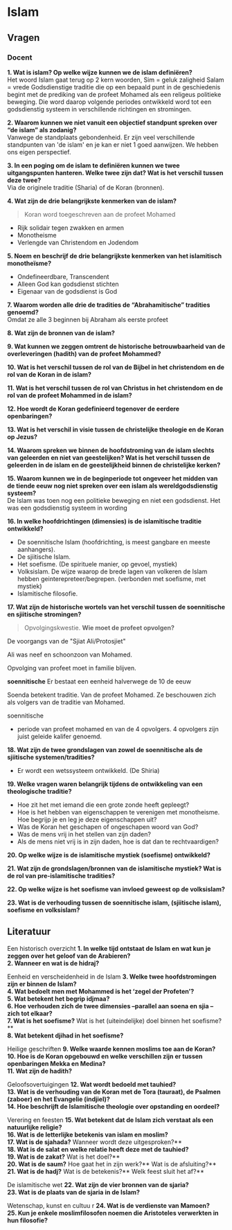 # Islam


## Vragen 

### Docent

**1. Wat is islam? Op welke wijze kunnen we de islam definiëren?**  
Het woord Islam gaat terug op 2 kern woorden, Sim = geluk zaligheid Salam = vrede
Godsdienstige traditie die op een bepaald punt in de geschiedenis begint met de prediking van de profeet Mohamed als een religeus politieke beweging. Die word daarop volgende periodes ontwikkeld word tot een godsdienstig systeem in verschillende richtingen en stromingen.

**2. Waarom kunnen we niet vanuit een objectief standpunt spreken over “de islam” als zodanig?**  
Vanwege de standplaats gebondenheid. Er zijn veel verschillende standpunten van 'de islam' en je kan er niet 1 goed aanwijzen. We hebben ons eigen perspectief.

**3. In een poging om de islam te definiëren kunnen we twee uitgangspunten hanteren. Welke twee zijn dat? Wat is het verschil tussen deze twee?**  
Via de originele traditie (Sharia) of de Koran (bronnen).

**4. Wat zijn de drie belangrijkste kenmerken van de islam?**  

> Koran word toegeschreven aan de profeet Mohamed 

* Rijk solidair tegen zwakken en armen
* Monotheisme 
* Verlengde van Christendom en Jodendom

**5. Noem en beschrijf de drie belangrijkste kenmerken van het islamitisch monotheïsme?**  
* Ondefineerdbare, Transcendent
* Alleen God kan godsdienst stichten
* Eigenaar van de godsdienst is God

**7. Waarom worden alle drie de tradities de “Abrahamitische” tradities genoemd?**    
Omdat ze alle 3 beginnen bij Abraham als eerste profeet

**8. Wat zijn de bronnen van de islam?**  


**9. Wat kunnen we zeggen omtrent de historische betrouwbaarheid van de overleveringen (hadith) van de profeet Mohammed?**  

**10. Wat is het verschil tussen de rol van de Bijbel in het christendom en de rol van de Koran in de islam?**  

**11. Wat is het verschil tussen de rol van Christus in het christendom en de rol van de profeet Mohammed in de islam?**  

**12. Hoe wordt de Koran gedefinieerd tegenover de eerdere openbaringen?**  

**13. Wat is het verschil in visie tussen de christelijke theologie en de Koran op Jezus?**  

**14. Waarom spreken we binnen de hoofdstroming van de islam slechts van geleerden en niet van geestelijken? Wat is het verschil tussen de geleerden in de islam en de geestelijkheid binnen de christelijke kerken?**  

**15. Waarom kunnen we in de beginperiode tot ongeveer het midden van de tiende eeuw nog niet spreken over een islam als wereldgodsdienstig systeem?**  
De Islam was toen nog een politieke beweging en niet een godsdienst. Het was een godsdienstig systeem in wording

**16. In welke hoofdrichtingen (dimensies) is de islamitische traditie ontwikkeld?**  
- De soennitische Islam (hoofdrichting, is meest gangbare en meeste aanhangers).
- De sjiitische Islam.
- Het soefisme. (De spirituele manier, op gevoel, mystiek)
- Volksislam. De wijze waarop de brede lagen van volkeren de Islam hebben geinterepreteer/begrepen. (verbonden met soefisme, met mystiek)
- Islamitische filosofie. 

**17. Wat zijn de historische wortels van het verschil tussen de soennitische en sjiitische stromingen?**  

> Opvolgingskwestie. __Wie moet de profeet opvolgen?__

De voorgangs van de "Sjiat Ali/Protosjiet"

Ali was neef en schoonzoon van Mohamed. 

Opvolging van profeet moet in familie blijven. 

**soennitische**
Er bestaat een eenheid halverwege de 10 de eeuw 

Soenda betekent traditie. Van de profeet Mohamed. Ze beschouwen zich als volgers van de traditie van Mohamed. 

soennitische 
- periode van profeet mohamed en van de 4 opvolgers. 4 opvolgers zijn juist geleide kalifer genoemd.

**18. Wat zijn de twee grondslagen van zowel de soennitische als de sjiitische systemen/tradities?**  

- Er wordt een wetssysteem ontwikkeld. (De Shiria)

**19. Welke vragen waren belangrijk tijdens de ontwikkeling van een theologische traditie?**  
- Hoe zit het met iemand die een grote zonde heeft gepleegt?
- Hoe is het hebben van eigenschappen te verenigen met monotheisme. Hoe begrijp je en leg je deze eigenschappen uit?
- Was de Koran het geschapen of ongeschapen woord van God?
- Was de mens vrij in het stellen van zijn daden?
 - Als de mens niet vrij is in zijn daden, hoe is dat dan te rechtvaardigen?
 
**20. Op welke wijze is de islamitische mystiek (soefisme) ontwikkeld?**  

**21. Wat zijn de grondslagen/bronnen van de islamitische mystiek? Wat is de rol van pre-islamitische tradities?**  

**22. Op welke wijze is het soefisme van invloed geweest op de volksislam?**  

**23. Wat is de verhouding tussen de soennitische islam, (sjiitische islam), soefisme en volksislam?**  

## Literatuur
Een historisch overzicht
**1. In welke tijd ontstaat de Islam en wat kun je zeggen over het geloof van de Arabieren?**  
**2. Wanneer en wat is de hidraj?**  

Eenheid en verscheidenheid in de Islam
**3. Welke twee hoofdstromingen zijn er binnen de Islam?**  
**4. Wat bedoelt men met Mohammed is het ‘zegel der Profeten’?**  
**5. Wat betekent het begrip idjmaa?**  
**6. Hoe verhouden zich de twee dimensies –parallel aan soena en sjia – zich tot elkaar?**  
**7. Wat is het soefisme?**   Wat is het (uiteindelijke) doel binnen het soefisme?**  
**8. Wat betekent djihad in het soefisme?**  

Heilige geschriften
**9. Welke waarde kennen moslims toe aan de Koran?**  
**10. Hoe is de Koran opgebouwd en welke verschillen zijn er tussen openbaringen Mekka en Medina?**  
**11. Wat zijn de hadith?**  

Geloofsovertuigingen
**12. Wat wordt bedoeld met tauhied?**  
**13. Wat is de verhouding van de Koran met de Tora (tauraat), de Psalmen (zaboer) en het Evangelie (indjiel)?**  
**14. Hoe beschrijft de Islamitische theologie over opstanding en oordeel?**  

Verering en feesten
**15. Wat betekent dat de Islam zich verstaat als een natuurlijke religie?**  
**16. Wat is de letterlijke betekenis van islam en moslim?**  
**17. Wat is de sjahada?** Wanneer wordt deze uitgesproken?**  
**18. Wat is de salat en welke relatie heeft deze met de tauhied?**  
**19. Wat is de zakat?** Wat is het doel?**  
**20. Wat is de saum?** Hoe gaat het in zijn werk?** Wat is de afsluiting?**  
**21. Wat is de hadj?** Wat is de betekenis?** Welk feest sluit het af?**  

De islamitische wet
**22. Wat zijn de vier bronnen van de sjaria?**   
**23. Wat is de plaats van de sjaria in de Islam?**  

Wetenschap, kunst en cultuu r
**24. Wat is de verdienste van Mamoen?**  
**25. Kun je enkele moslimfilosofen noemen die Aristoteles verwerkten in hun filosofie?**  



